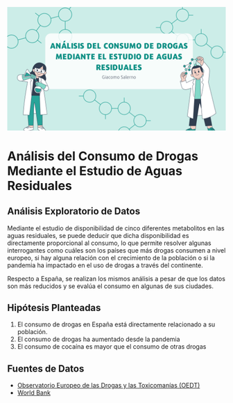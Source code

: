 ![portada](./EDA/src/img/portada.png)

# Análisis del Consumo de Drogas Mediante el Estudio de Aguas Residuales
## Análisis Exploratorio de Datos


Mediante el estudio de disponibilidad de cinco diferentes metabolitos en las aguas residuales, se puede deducir que dicha disponibilidad es directamente proporcional al consumo, lo que permite resolver algunas interrogantes como cuáles son los países que más drogas consumen a nivel europeo, si hay alguna relación con el crecimiento de la población o si la pandemia ha impactado en el uso de drogas a través del continente.  

Respecto a España, se realizan los mismos análisis a pesar de que los datos son más reducidos y se evalúa el consumo en algunas de sus ciudades.

## Hipótesis Planteadas
1) El consumo de drogas en España está directamente relacionado a su población.
2) El consumo de drogas ha aumentado desde la pandemia
3) El consumo de cocaína es mayor que el consumo de otras drogas

## Fuentes de Datos
* [Observatorio Europeo de las Drogas y las Toxicomanías (OEDT)](https://www.emcdda.europa.eu/index_en)
* [World Bank](https://data.worldbank.org/)
